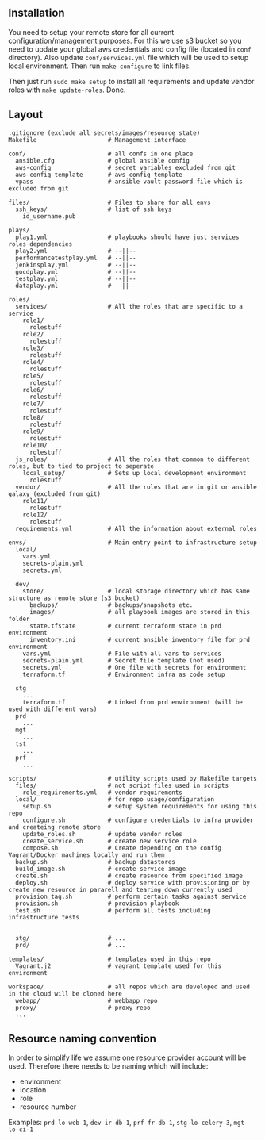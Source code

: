## Installation

You need to setup your remote store for all current configuration/management purposes. For this we use s3 bucket so you
need to update your global aws credentials and config file (located in `conf` directory). Also update `conf/services.yml` file which will be used to setup local environment. Then run `make configure`
to link files.

Then just run `sudo make setup` to install all requirements and update vendor roles with `make update-roles`. Done.


## Layout

    .gitignore (exclude all secrets/images/resource state)
    Makefile                    # Management interface

    conf/                       # all confs in one place
      ansible.cfg               # global ansible config
      aws-config                # secret variables excluded from git
      aws-config-template       # aws config template
      vpass                     # ansible vault password file which is excluded from git

    files/                      # Files to share for all envs
      ssh_keys/                 # list of ssh keys
        id_username.pub

    plays/
      play1.yml                 # playbooks should have just services roles dependencies
      play2.yml                 # --||--
      performancetestplay.yml   # --||--
      jenkinsplay.yml           # --||--
      gocdplay.yml              # --||--
      testplay.yml              # --||--
      dataplay.yml              # --||--

    roles/
      services/                 # All the roles that are specific to a service
        role1/
          rolestuff
        role2/
          rolestuff
        role3/
          rolestuff
        role4/
          rolestuff
        role5/
          rolestuff
        role6/
          rolestuff
        role7/
          rolestuff
        role8/
          rolestuff
        role9/
          rolestuff
        role10/
          rolestuff
      js_roles/                 # All the roles that common to different roles, but to tied to project to seperate
        local_setup/            # Sets up local development environment
          rolestuff
      vendor/                   # All the roles that are in git or ansible galaxy (excluded from git)
        role11/
          rolestuff
        role12/
          rolestuff
      requirements.yml          # All the information about external roles

    envs/                       # Main entry point to infrastructure setup
      local/
        vars.yml
        secrets-plain.yml
        secrets.yml

      dev/
        store/                  # local storage directory which has same structure as remote store (s3 bucket)
          backups/              # backups/snapshots etc.
          images/               # all playbook images are stored in this folder
          state.tfstate         # current terraform state in prd environment
          inventory.ini         # current ansible inventory file for prd environment
        vars.yml                # File with all vars to services
        secrets-plain.yml       # Secret file template (not used)
        secrets.yml             # One file with secrets for environment
        terraform.tf            # Environment infra as code setup

      stg
        ...
        terraform.tf            # Linked from prd environment (will be used with different vars)
      prd
        ...
      mgt
        ...
      tst
        ...
      prf
        ...

    scripts/                    # utility scripts used by Makefile targets
      files/                    # not script files used in scripts
        role_requirements.yml   # vendor requirements
      local/                    # for repo usage/configuration
        setup.sh                # setup system requirements for using this repo
        configure.sh            # configure credentials to infra provider and createing remote store
        update_roles.sh         # update vendor roles
        create_service.sh       # create new service role
        compose.sh              # Create depending on the config Vagrant/Docker machines locally and run them
      backup.sh                 # backup datastores
      build_image.sh            # create service image
      create.sh                 # create resource from specified image
      deploy.sh                 # deploy service with provisioning or by create new resource in pararell and tearing down currently used
      provision_tag.sh          # perform certain tasks against service
      provision.sh              # provision playbook
      test.sh                   # perform all tests including infrastructure tests


      stg/                      # ...
      prd/                      # ...

    templates/                  # templates used in this repo
      Vagrant.j2                # vagrant template used for this environment

    workspace/                  # all repos which are developed and used in the cloud will be cloned here
      webapp/                   # webbapp repo
      proxy/                    # proxy repo
      ...

## Resource naming convention

In order to simplify life we assume one resource provider account will be used. Therefore there needs to be naming
which will include:
- environment
- location
- role
- resource number

Examples: `prd-lo-web-1`, `dev-ir-db-1`, `prf-fr-db-1`, `stg-lo-celery-3`, `mgt-lo-ci-1`
